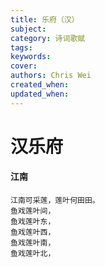 ```yaml
---
title: 乐府（汉）
subject: 
category: 诗词歌赋
tags: 
keywords: 
cover: 
authors: Chris Wei
created_when: 
updated_when: 
---
```


# 汉乐府

#### 江南

```
江南可采莲，莲叶何田田。
鱼戏莲叶间，
鱼戏莲叶东，
鱼戏莲叶西，
鱼戏莲叶南，
鱼戏莲叶北，
```
